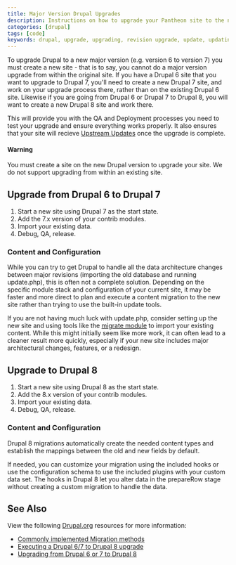 ```yaml
---
title: Major Version Drupal Upgrades
description: Instructions on how to upgrade your Pantheon site to the next major version of Drupal.
categories: [drupal]
tags: [code]
keywords: drupal, upgrade, upgrading, revision upgrade, update, updating, Drupal 6
---
```

To upgrade Drupal to a new major version (e.g. version 6 to version 7) you must create a new site - that is to say, you cannot do a major version upgrade from within the original site. 
If you have a Drupal 6 site that you want to upgrade to Drupal 7, you'll need to create a new Drupal 7 site, and work on your upgrade process there, rather than on the existing Drupal 6 site. Likewise if you are going from Drupal 6 or Drupal 7 to Drupal 8, you will want to create a new Drupal 8 site and work there.

This will provide you with the QA and Deployment processes you need to test your upgrade and ensure everything works properly. 
It also ensures that your site will recieve [Upstream Updates](https://pantheon.io/docs/upstream-updates/) once the upgrade is complete.

<div class="alert alert-danger" role="alert">
<h4>Warning</h4>
You must create a site on the new Drupal version to upgrade your site. We do not support upgrading from within an existing site.</div>

## Upgrade from Drupal 6 to Drupal 7

1. Start a new site using Drupal 7 as the start state.
2. Add the 7.x version of your contrib modules.
3. Import your existing data.
4. Debug, QA, release.

### Content and Configuration

While you can try to get Drupal to handle all the data architecture changes between major revisions (importing the old database and running update.php), this is often not a complete solution. Depending on the specific module stack and configuration of your current site, it may be faster and more direct to plan and execute a content migration to the new site rather than trying to use the built-in update tools.

If you are not having much luck with update.php, consider setting up the new site and using tools like the [migrate module](https://www.drupal.org/project/migrate) to import your existing content. While this might initially seem like more work, it can often lead to a cleaner result more quickly, especially if your new site includes major architectural changes, features, or a redesign.

## Upgrade to Drupal 8

1. Start a new site using Drupal 8 as the start state.
2. Add the 8.x version of your contrib modules.
3. Import your existing data.
4. Debug, QA, release.

### Content and Configuration

Drupal 8 migrations automatically create the needed content types and establish the mappings between the old and new fields by default.

If needed, you can customize your migration using the included hooks or use the configuration schema to use the included plugins with your custom data set. The hooks in Drupal 8 let you alter data in the prepareRow stage without creating a custom migration to handle the data.

## See Also
View the following [Drupal.org](https://drupal.org) resources for more information:

- [Commonly implemented Migration methods](https://www.drupal.org/node/1132582)
- [Executing a Drupal 6/7 to Drupal 8 upgrade](https://www.drupal.org/node/2257723)
- [Upgrading from Drupal 6 or 7 to Drupal 8](https://www.drupal.org/upgrade/migrate)
